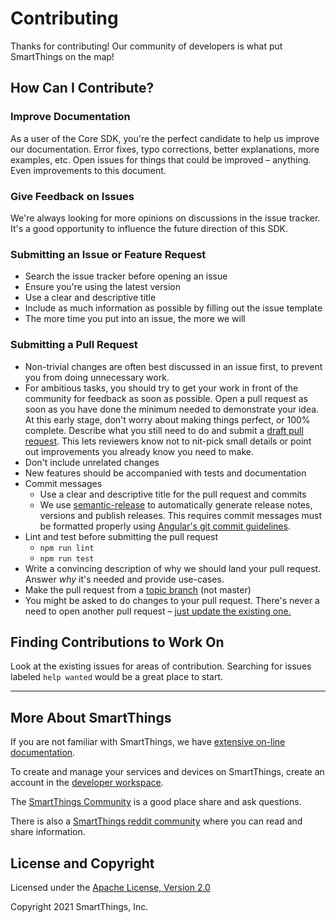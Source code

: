 # Contributing

Thanks for contributing! Our community of developers is what put SmartThings on the map!

## How Can I Contribute?

### Improve Documentation

As a user of the Core SDK, you're the perfect candidate to help us improve our documentation. Error fixes, typo corrections, better explanations, more examples, etc. Open issues for things that could be improved – anything. Even improvements to this document.

### Give Feedback on Issues

We're always looking for more opinions on discussions in the issue tracker. It's a good opportunity to influence the future direction of this SDK.

### Submitting an Issue or Feature Request

- Search the issue tracker before opening an issue
- Ensure you're using the latest version
- Use a clear and descriptive title
- Include as much information as possible by filling out the issue template
- The more time you put into an issue, the more we will

### Submitting a Pull Request

- Non-trivial changes are often best discussed in an issue first, to prevent you from doing unnecessary work.
- For ambitious tasks, you should try to get your work in front of the community for feedback as soon as possible. Open a pull request as soon as you have done the minimum needed to demonstrate your idea. At this early stage, don't worry about making things perfect, or 100% complete. Describe what you still need to do and submit a [draft pull request](https://github.blog/2019-02-14-introducing-draft-pull-requests/). This lets reviewers know not to nit-pick small details or point out improvements you already know you need to make.
- Don't include unrelated changes
- New features should be accompanied with tests and documentation
- Commit messages
  - Use a clear and descriptive title for the pull request and commits
  - We use [semantic-release](https://www.npmjs.com/package/semantic-release) to automatically generate release
    notes, versions and publish releases. This requires commit messages must be formatted properly using
    [Angular's git commit guidelines](https://github.com/angular/angular.js/blob/master/DEVELOPERS.md#-git-commit-guidelines).
- Lint and test before submitting the pull request
  - `npm run lint`
  - `npm run test`
- Write a convincing description of why we should land your pull request. Answer _why_ it's needed and provide use-cases.
- Make the pull request from a [topic branch](https://github.com/dchelimsky/rspec/wiki/Topic-Branches) (not master)
- You might be asked to do changes to your pull request. There's never a need to open another pull request – [just update the existing one.](https://github.com/RichardLitt/knowledge/blob/master/github/amending-a-commit-guide.md)

## Finding Contributions to Work On

Look at the existing issues for areas of contribution. Searching for issues labeled `help wanted` would be a great place to start.

---

## More About SmartThings

If you are not familiar with SmartThings, we have
[extensive on-line documentation](https://smartthings.developer.samsung.com/develop/index.html).

To create and manage your services and devices on SmartThings, create an account in the
[developer workspace](https://smartthings.developer.samsung.com/workspace/).

The [SmartThings Community](https://community.smartthings.com/) is a good place share and
ask questions.

There is also a [SmartThings reddit community](https://www.reddit.com/r/SmartThings/) where you
can read and share information.

## License and Copyright

Licensed under the [Apache License, Version 2.0](https://www.apache.org/licenses/LICENSE-2.0)

Copyright 2021 SmartThings, Inc.

